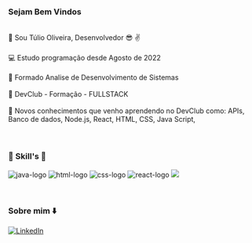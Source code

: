 ### Sejam Bem Vindos 

<br> :pushpin: Sou Túlio Oliveira, Desenvolvedor :sunglasses: :v: </br>
<br> :computer: Estudo programação desde Agosto de 2022 </br>
<br>  :telescope: Formado Analise de Desenvolvimento de Sistemas</br>
<br> :rocket:  DevClub - Formação - FULLSTACK</br>
<br> :rocket: Novos conhecimentos que venho aprendendo no  DevClub como: APIs, Banco de dados, Node.js, React, HTML, CSS, Java Script,  </br>
<br> 
<br> 

  ###  :rocket: Skill's :rocket:

   
<img src="https://img.shields.io/badge/JavaScript-F7DF1E?style=for-the-badge&logo=javascript&logoColor=black" alt="java-logo"/>  <img src="https://img.shields.io/badge/HTML5-E34F26?style=for-the-badge&logo=html5&logoColor=white" alt="html-logo" /> <img src="https://img.shields.io/badge/CSS3-1572B6?style=for-the-badge&logo=css3&logoColor=white" alt="css-logo" /> <img src="https://img.shields.io/badge/react%20os-0088CC?style=for-the-badge&logo=reactos&logoColor=white" alt="react-logo"/> <img src="https://img.shields.io/badge/Node.js-43853D?style=for-the-badge&logo=node.js&logoColor=white">



<br>

### Sobre mim :arrow_down:




 [![LinkedIn](https://img.shields.io/badge/LinkedIn-0077B5?style=for-the-badge&logo=linkedin&logoColor=white)](https://www.linkedin.com/in/t%C3%BAlio-oliveira-56b227278/)




